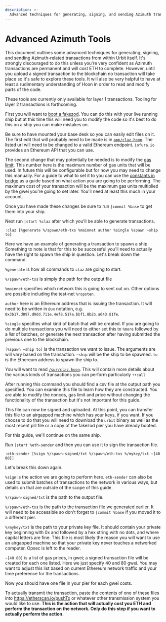 ```yaml
---
description: >-
  Advanced techniques for generating, signing, and sending Azimuth transactions from within Urbit using the %claz and %eth-sender agents for Layer 1 operations.
---
```


# Advanced Azimuth Tools

This document outlines some advanced techniques for generating, signing, and sending Azimuth-related transactions from within Urbit itself. It's strongly discouraged to do this unless you're very confident as Azimuth transactions are permanent and will cost ETH to complete. However, until you upload a signed transaction to the blockchain no transaction will take place so it's safe to explore these tools. It will also be very helpful to have at least a rudimentary understanding of Hoon in order to read and modify parts of the code.

These tools are currently only available for layer 1 transactions. Tooling for layer 2 transactions is forthcoming.

First you will want to [boot a fakezod](../build-on-urbit/environment.md#creating-a-fake-ship). You can do this with your live running ship but at this time this will need you to modify the code so it's best to do this on a ship you can make mistakes on.

Be sure to have mounted your base desk so you can easily edit files on it. The first edit that will probably need to be made is in [`app/claz.hoon`](https://github.com/urbit/urbit/blob/85435e9a81e105809d5d381b5d34fae1d4daa3b8/pkg/arvo/app/claz.hoon#L14). The listed url will need to be changed to a valid Ethereum endpoint. `infura.io` provides an Ethereum API that you can use.

The second change that may potentially be needed is to modify the [gas limit](https://github.com/urbit/urbit/blob/85435e9a81e105809d5d381b5d34fae1d4daa3b8/pkg/arvo/app/claz.hoon#L179). This number here is the maximum number of gas units that will be used. In future this will be configurable but for now you may need to change this manually. For a guide to what to set it to you can use the [constants in bridge](https://github.com/urbit/bridge/blob/29f4a14869489481a950a1af53f583d751897444/src/lib/constants.js#L23) as a guide based on what action you are going to be performing. The maximum cost of your transaction will be the maximum gas units multiplied by the gwei you're going to set later. You'll need at least this much in your account.

Once you have made these changes be sure to run `|commit %base` to get them into your ship.

Next run `|start %claz` after which you'll be able to generate transactions.

```
:claz [%generate %/spawn/eth-txs %mainnet author %single %spawn ~ship to]
```

Here we have an example of generating a transaction to spawn a ship. Something to note is that for this to be successful you'll need to actually have the right to spawn the ship in question. Let's break down the command.

`%generate` is how all commands to `claz` are going to start.

`%/spawn/eth-txs` is simply the path for the output file

`%mainnet` specifies which network this is going to sent out on. Other options are possible including the test-net `%ropsten`.

`author` here is an Ethereum address that is issuing the transaction. It will need to be written in `@ux` notation, e.g. `0x3b17.d097.d9dd.711e.4ef8.517a.bbf1.8b2b.a643.81fe`.

`%single` specifies what kind of batch that will be created. If you are going to do multiple transactions you will need to either set this to `%more` followed by a _list_ of batches, or generate the next transaction after having submitted the previous one to the blockchain.

`[%spawn ~ship to]` is the transaction we want to issue. The arguments are will vary based on the transaction. `~ship` will be the ship to be spawned. `to` is the Ethereum address to spawn the ship to.

You will want to read [`/sur/claz.hoon`](https://github.com/urbit/urbit/blob/85435e9a81e105809d5d381b5d34fae1d4daa3b8/pkg/arvo/sur/claz.hoon). This will contain more details about the various kinds of transactions you can perform particularly `++call`

After running this command you should find a csv file at the output path you specified. You can examine this file to learn how they are constructed. You are able to modify the nonces, gas limit and price without changing the functionality of the transaction but it's not important for this guide.

This file can now be signed and uploaded. At this point, you can transfer this file to an airgapped machine which has your keys, if you want. If you choose to do that you will need to download the `urbit` binary as well as the most recent pill file or a copy of the fakezod pier you have already booted.

For this guide, we'll continue on the same ship.

Run `|start %eth-sender` and then you can use it to sign the transaction file.

```
:eth-sender [%sign %/spawn-signed/txt %/spawn/eth-txs %/mykey/txt ~[40 80]]
```

Let's break this down again.

`%sign` is the action we are going to perform here. `eth-sender` can also be used to submit batches of transactions to the network in various ways, but details on that are outside of the scope of this guide.

`%/spawn-signed/txt` is the path to the output file.

`%/spawn/eth-txs` is the path to the transaction file we generated earlier. It will need to be accessible so don't forget to `|commit %base` if you moved it to a different pier.

`%/mykey/txt` is the path to your private key file. It should contain your private key beginning with 0x and followed by a hex string with no dots, and where capital letters are fine. This file is most likely the reason you will want to use an airgapped machine so that your private key never touches a networked computer. Opsec is left to the reader.

`~[40 80]` is a list of gas prices, in gwei; a signed transaction file will be created for each one listed. Here we just specify 40 and 80 gwei. You may want to adjust this list based on current Ethereum network traffic and your time preference for the transactions.

Now you should have one file in your pier for each gwei costs.

To actually transmit the transaction, paste the contents of one of these files into https://etherscan.io/pushTx or whatever other transmission system you would like to use. **This is the action that will actually cost you ETH and perform the transaction on the network. Only do this step if you want to actually perform the action.**
